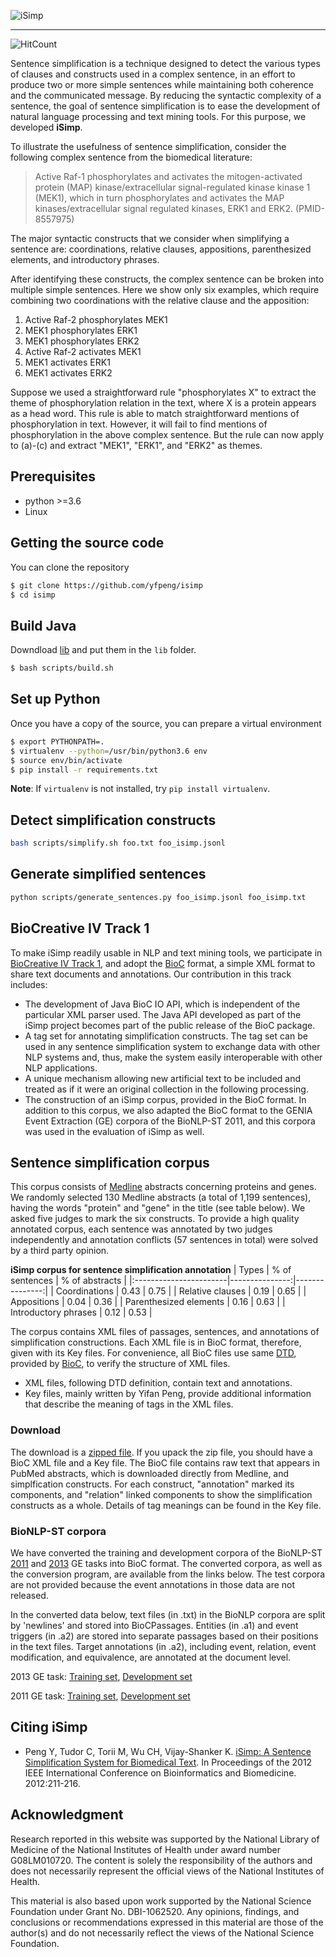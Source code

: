 ![iSimp](https://github.com/yfpeng/isimp/blob/master/isimplogo3.png?raw=true)

-----------------------

![HitCount](https://hits.dwyl.com/yfpeng/isimp.svg)

Sentence simplification is a technique designed to detect the various types of clauses and constructs used in a
complex sentence, in an effort to produce two or more simple sentences while maintaining both coherence and the
communicated message. By reducing the syntactic complexity of a sentence, the goal of sentence simplification is
to ease the development of natural language processing and text mining tools. For this purpose, we developed **iSimp**.

To illustrate the usefulness of sentence simplification, consider the following complex sentence from the biomedical
literature:

> Active Raf-1 phosphorylates and activates the mitogen-activated protein (MAP) kinase/extracellular signal-regulated
> kinase kinase 1 (MEK1), which in turn phosphorylates and activates the MAP kinases/extracellular signal regulated
> kinases, ERK1 and ERK2. (PMID-8557975)

The major syntactic constructs that we consider when simplifying a sentence are: coordinations, relative clauses,
appositions, parenthesized elements, and introductory phrases.

After identifying these constructs, the complex sentence can be broken into multiple simple sentences. Here we show
only six examples, which require combining two coordinations with the relative clause and the apposition:

1.  Active Raf-2 phosphorylates MEK1
2.  MEK1 phosphorylates ERK1
3.  MEK1 phosphorylates ERK2
4.  Active Raf-2 activates MEK1
5.  MEK1 activates ERK1
6.  MEK1 activates ERK2

Suppose we used a straightforward rule "phosphorylates X" to extract the theme of phosphorylation relation in the
text, where X is a protein appears as a head word. This rule is able to match straightforward mentions of
phosphorylation in text. However, it will fail to find mentions of phosphorylation in the above complex sentence.
But the rule can now apply to (a)-(c) and extract "MEK1", "ERK1", and "ERK2" as themes.

## Prerequisites

* python >=3.6
* Linux

## Getting the source code

You can clone the repository

```bash
$ git clone https://github.com/yfpeng/isimp
$ cd isimp
```

## Build Java

Downdload [lib](https://github.com/yfpeng/isimp/releases/download/v1.0.4/lib.zip) and put them in the `lib` folder.

```bash
$ bash scripts/build.sh
```

## Set up Python

Once you have a copy of the source, you can prepare a virtual environment

```bash
$ export PYTHONPATH=.
$ virtualenv --python=/usr/bin/python3.6 env
$ source env/bin/activate
$ pip install -r requirements.txt
```

**Note**: If `virtualenv` is not installed, try ``pip install virtualenv``.

## Detect simplification constructs

```bash
bash scripts/simplify.sh foo.txt foo_isimp.jsonl
```

## Generate simplified sentences

```bash
python scripts/generate_sentences.py foo_isimp.jsonl foo_isimp.txt
```

## BioCreative IV Track 1

To make iSimp readily usable in NLP and text mining tools, we participate in [BioCreative IV Track 1](http://www.biocreative.org/tasks/biocreative-iv/track-1-interoperability/),
and adopt the [BioC](http://www.ncbi.nlm.nih.gov/CBBresearch/Dogan/BioC/) format, a simple XML format to share text
documents and annotations. Our contribution in this track includes:

* The development of Java BioC IO API, which is independent of the particular XML parser used. The Java API developed
as part of the iSimp project becomes part of the public release of the BioC package.
* A tag set for annotating simplification constructs. The tag set can be used in any sentence simplification system
to exchange data with other NLP systems and, thus, make the system easily interoperable with other NLP applications.
* A unique mechanism allowing new artificial text to be included and treated as if it were an original collection in
the following processing.
* The construction of an iSimp corpus, provided in the BioC format. In addition to this corpus, we also adapted
the BioC format to the GENIA Event Extraction (GE) corpora of the BioNLP-ST 2011, and this corpora was used in the
evaluation of iSimp as well.

<!--
## Software

iSimp software can be downloaded via the [link](https://research.bioinformatics.udel.edu/isimp/corpus/isimp_v2.tar.gz).
This will download a large (213 MB) compressed file containing
(1) the iSimp code jar, (2) the iSimp rules, and (3) the libraries required to run iSimp. Unzip this file, open
the folder, and you’re ready to use it.
-->

## Sentence simplification corpus

This corpus consists of [Medline](http://www.ncbi.nlm.nih.gov/pubmed) abstracts concerning proteins and genes. We randomly selected 130 Medline abstracts (a total of 1,199 sentences), having the words "protein" and "gene" in the title (see table below). We asked five judges to mark the six constructs. To provide a high quality annotated corpus, each sentence was annotated by two judges independently and annotation conflicts (57 sentences in total) were solved by a third party opinion.

**iSimp corpus for sentence simplification annotation**
| Types                  | % of sentences | % of abstracts |
|:-----------------------|---------------:|---------------:|
| Coordinations          |           0.43 |           0.75 |
| Relative clauses       |           0.19 |           0.65 |
| Appositions            |           0.04 |           0.36 |
| Parenthesized elements |           0.16 |           0.63 |
| Introductory phrases   |           0.12 |           0.53 |

The corpus contains XML files of passages, sentences, and annotations of simplification constructions. Each XML file is in BioC format, therefore, given with its Key files. For convenience, all BioC files use same [DTD](https://github.com/yfpeng/isimp/releases/download/v0.2/BioC.dtd), provided by [BioC](http://www.ncbi.nlm.nih.gov/CBBresearch/Dogan/BioC/), to verify the structure of XML files.

* XML files, following DTD definition, contain text and annotations.
* Key files, mainly written by Yifan Peng, provide additional information that describe the meaning of tags in the XML files.

### Download

The download is a [zipped file](https://github.com/yfpeng/isimp/releases/download/v0.2/bioc-isimp-simplification_v2.tar.gz). If you upack the zip file, you should have a BioC XML file and a Key file. The BioC file contains raw text that appears in PubMed abstracts, which is downloaded directly from Medline, and simplfication constructs. For each construct, "annotation" marked its components, and "relation" linked components to show the simplification constructs as a whole. Details of tag meanings can be found in the Key file.

### BioNLP-ST corpora

We have converted the training and development corpora of the BioNLP-ST [2011](https://sites.google.com/site/bionlpst/) and [2013](https://sites.google.com/site/bionlpst2013/) GE tasks into BioC format. The converted corpora, as well as the conversion program, are available from the links below. The test corpora are not provided because the event annotations in those data are not released.

In the converted data below, text files (in .txt) in the BioNLP corpora are split by 'newlines' and stored into BioCPassages. Entities (in .a1) and event triggers (in .a2) are stored into separate passages based on their positions in the text files. Target annotations (in .a2), including event, relation, event modification, and equivalence, are annotated at the document level.

2013 GE task: [Training set](https://github.com/yfpeng/isimp/releases/download/v0.2/BioNLP-ST-2013_GE_train_data_rev3.xml.tar.gz), [Development set](https://github.com/yfpeng/isimp/releases/download/v0.2/BioNLP-ST-2013_GE_devel_data_rev3.xml.tar.gz)

2011 GE task: [Training set](https://github.com/yfpeng/isimp/releases/download/v0.2/BioNLP-ST_2011_genia_train_data_rev1.xml.tar.gz), [Development set](https://github.com/yfpeng/isimp/releases/download/v0.2/BioNLP-ST_2011_genia_devel_data_rev1.xml.tar.gz)

## Citing iSimp

* Peng Y, Tudor C, Torii M, Wu CH, Vijay-Shanker K. [iSimp: A Sentence Simplification System for Biomedical Text](https://doi.org/10.1109/BIBM.2012.6392671). In Proceedings of the 2012 IEEE International Conference on Bioinformatics and Biomedicine. 2012:211-216.

## Acknowledgment

Research reported in this website was supported by the National Library of Medicine of the National Institutes of
Health under award number G08LM010720. The content is solely the responsibility of the authors and does not
necessarily represent the official views of the National Institutes of Health.

This material is also based upon work supported by the National Science Foundation under Grant No. DBI-1062520.
Any opinions, findings, and conclusions or recommendations expressed in this material are those of the author(s)
and do not necessarily reflect the views of the National Science Foundation.

